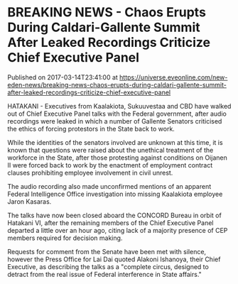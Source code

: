 # BREAKING NEWS - Chaos Erupts During Caldari-Gallente Summit After Leaked Recordings Criticize Chief Executive Panel
Published on 2017-03-14T23:41:00 at https://universe.eveonline.com/new-eden-news/breaking-news-chaos-erupts-during-caldari-gallente-summit-after-leaked-recordings-criticize-chief-executive-panel

HATAKANI - Executives from Kaalakiota, Sukuuvestaa and CBD have walked out of Chief Executive Panel talks with the Federal government, after audio recordings were leaked in which a number of Gallente Senators criticised the ethics of forcing protestors in the State back to work.

While the identities of the senators involved are unknown at this time, it is known that questions were raised about the unethical treatment of the workforce in the State, after those protesting against conditions on Oijanen II were forced back to work by the enactment of employment contract clauses prohibiting employee involvement in civil unrest.

The audio recording also made unconfirmed mentions of an apparent Federal Intelligence Office investigation into missing Kaalakiota employee Jaron Kasaras.

The talks have now been closed aboard the CONCORD Bureau in orbit of Hatakani VI, after the remaining members of the Chief Executive Panel departed a little over an hour ago, citing lack of a majority presence of CEP members required for decision making.

Requests for comment from the Senate have been met with silence, however the Press Office for Lai Dai quoted Alakoni Ishanoya, their Chief Executive, as describing the talks as a "complete circus, designed to detract from the real issue of Federal interference in State affairs."
